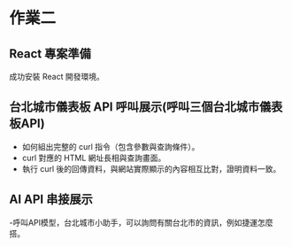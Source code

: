 # 作業二
## React 專案準備
成功安裝 React 開發環境。
## 台北城市儀表板 API 呼叫展示(呼叫三個台北城市儀表板API)
- 如何組出完整的 curl 指令（包含參數與查詢條件）。
- curl 對應的 HTML 網址長相與查詢畫面。
- 執行 curl 後的回傳資料，與網站實際顯示的內容相互比對，證明資料一致。
## AI API 串接展示
-呼叫API模型，台北城市小助手，可以詢問有關台北市的資訊，例如捷運怎麼搭。


